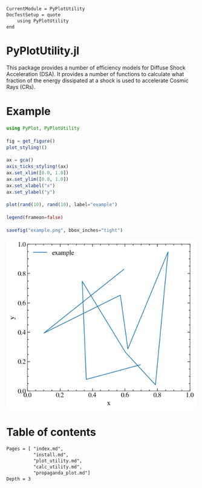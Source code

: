 ```@meta
CurrentModule = PyPlotUtility
DocTestSetup = quote
    using PyPlotUtility
end
```

# PyPlotUtility.jl

This package provides a number of efficiency models for Diffuse Shock Acceleration (DSA). It provides a number of functions to calculate what fraction of the energy dissipated at a shock is used to accelerate Cosmic Rays (CRs).

# Example

```julia
using PyPlot, PyPlotUtility

fig = get_figure()
plot_styling!()

ax = gca()
axis_ticks_styling!(ax)
ax.set_xlim([0.0, 1.0])
ax.set_ylim([0.0, 1.0])
ax.set_xlabel("x")
ax.set_ylabel("y")

plot(rand(10), rand(10), label="example")

legend(frameon=false)

savefig("example.png", bbox_inches="tight")
```

![example](example.png)

# Table of contents

```@contents
Pages = [ "index.md", 
          "install.md", 
          "plot_utility.md",
          "calc_utility.md", 
          "propaganda_plot.md"]
Depth = 3
```